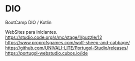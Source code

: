 # DIO
BootCamp DIO / Kotlin

WebSites para iniciantes.<br>
https://studio.code.org/s/mc/stage/1/puzzle/12 <br>
https://www.proprofsgames.com/wolf-sheep-and-cabbage/ <br>
https://github.com/UNIVALI-LITE/Portugol-Studio/releases/ <br>
https://portugol-webstudio.cubos.io/ide <br><br>

